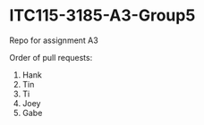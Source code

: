 # ITC115-3185-A3-Group5
Repo for assignment A3

Order of pull requests:
1) Hank
2) Tin
3) Ti
4) Joey
5) Gabe

